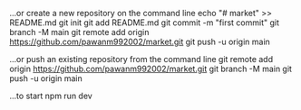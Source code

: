 ...or create a new repository on the command line
echo "# market" >> README.md
git init
git add README.md
git commit -m "first commit"
git branch -M main
git remote add origin https://github.com/pawanm992002/market.git
git push -u origin main

...or push an existing repository from the command line
git remote add origin https://github.com/pawanm992002/market.git
git branch -M main
git push -u origin main

...to start
npm run dev
